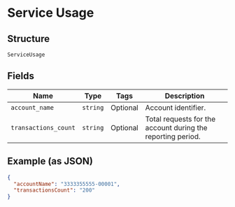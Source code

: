 
# Service Usage

## Structure

`ServiceUsage`

## Fields

| Name | Type | Tags | Description |
|  --- | --- | --- | --- |
| `account_name` | `string` | Optional | Account identifier. |
| `transactions_count` | `string` | Optional | Total requests for the account during the reporting period. |

## Example (as JSON)

```json
{
  "accountName": "3333355555-00001",
  "transactionsCount": "200"
}
```

